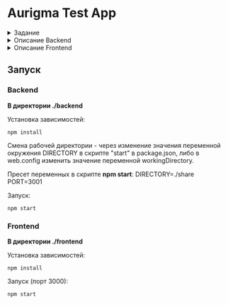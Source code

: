 # Aurigma Test App
<details> 
  <summary>Задание</summary>
  
  ```
   Необходимо написать простейший файловый менеджер, который позволяет:

    1. Показывать список файлов из заданной в web.config папки на сервере в табличном виде (имя файла, размер, дата модификации)

    2. Возможность просматривать вложенные папки

    3. Удалять файлы и папки

    4. Загружать файлы с клиентского компьютера

    5. Для текстовых файлов, показывать контент в отдельном модальном окне. Для картинок – отображать изображение.

    Дополнительное (необязательное) задание со звёздочкой: релизовать real-time синхронизацию файловой системы и отображаемого сожержимого.

    Unit-тесты, обработка ошибок, логирование – всё на усмотрение исполнителя.

    Серверная часть

    Серверная часть должна быть написана на ASP.NET MVC, Web API или ASP.NET Core – на выбор соискателя. В случае незнакомства соискателя с платформой Microsoft, так же допускаются альтернативные платформы – node.js, PHP, Python и проч.

    Клиенская часть

    Клиентская часть должна быть выполнена как SPA-приложение, т.е. удаление или загрузка файлов не должны требовать перезагрузки страницы.

    Можно использовать любой JavaScript Framework – Ember, Knockout.js, Vue.js, Angular, React, Polymer и проч.

    Примечание: Если не было опыта ни с одним из этих фреймворков, рекомедую обратить внимание на Vue.js – довольно простой, но при этом современный.

    Верстка

    Необходимо продемонстрировать хоть какой-нибудь навык вёрстки. Допустимо использовать любой знакомый CSS-фреймворк – Materialize, Semantic UI, Foundation, Bootstrap.
```
</details>

<details> 
  <summary>Описание Backend </summary>
  
## Node.js
### Зависимости:
* Express;
* Express-formidable - middleware для парсинга formdata;
* Morgan - логирование запросов в консоль;
* Ws - реализация веб-сокетов.

Переменные окружения:
* DIRECTORY - заданная директория, с которой будет взаимодействовать приложение. По умолчанию - папка приложения;  
* PORT - порт, который слушает приложение. По умолчанию - 3000.

Эндпоинт API - /api.

Методы API: 
* /content - 
  1. GET query: [ subdir ] - выдает список файлов и директорий в subdir.
  2. DELETE query: [ subdir ] - удаление пустой папки.
* /file - 
  1. GET query: [ subdir,  filename, preview ] - получить файл filename из папки subdir. В случае если preview=false - добавляется заголовок attachment для скачивания файла.
  2. POST formdata: [ subdir, [filename]: filedata ] - аплоад файлов в папку subdir.
  3. DELETE query: [ subdir, filename ] - удалить файл filename из subdir.

При запуске активируется fs.watch с параметром рекурсии, который оповещает по сокету об изменениях в subdir(исходя из документации - может не работать на linux).
</details>

<details> 
  <summary>Описание Frontend</summary>

## React.js приложение (create-react-app) 
### Зависимости:
* Antd - UI фреймворк
* Axios - HTTP клиент

### Переменные окружения:
* BACKEND_URL - Хост бэкенда. По умолчанию - "http://localhost:3001";  
* BACKEND_API_ENDPOINT - Эндпоинт апи бэкенда. По умолчанию "/api"
* WEBSOCKET_URL - URL вебсокета. По умолчанию - "ws://localhost:3001"

При запуске клиента - стучится на вебсокет по указанному WEBSOCKET_URL. При получении сообщений из сокета - обновляет список файлов/папок на гриде. В случае закрытия сокета - попытки реконнекта каждые 5 секунд.

#### Загрузка файлов
По нажатию на кнопку Upload Files. Возможна загрузка нескольких файлов. Возможно указать локация, в которую будут загружены файлы (если такой нет - она будет создана).

#### Скачивание файлов 
По кнопке Download в модальном окне предпросмотра файла.

#### Информация о файле
В всплывающем окне при наведении на файл. Там же - кнопка удаления файла

</details>

## Запуск
### Backend
**В директории ./backend**

Установка зависимостей:

```npm install```

Смена рабочей директории - через изменение значения переменной окружения DIRECTORY в скрипте "start" в package.json, либо в web.config изменить значение переменной workingDirectory.

Пресет переменных в скрипте **npm start**: DIRECTORY=./share PORT=3001

Запуск:

```npm start```

### Frontend
**В директории ./frontend**

Установка зависимостей:

```npm install```


Запуск (порт 3000):

```npm start```